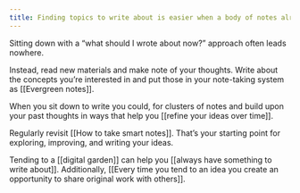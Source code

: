 ```yaml
---
title: Finding topics to write about is easier when a body of notes already exists upon which ideas can grow
---
```

Sitting down with a “what should I wrote about now?” approach often leads nowhere.

Instead, read new materials and make note of your thoughts. Write about the concepts you’re interested in and put those in your note-taking system as [[Evergreen notes]].

When you sit down to write you could, for clusters of notes and build upon your past thoughts in ways that help you [[refine your ideas over time]].

Regularly revisit  [[How to take smart notes]]. That’s your starting point for exploring, improving, and writing your ideas.

Tending to a [[digital garden]] can help you [[always have something to write about]]. Additionally, [[Every time you tend to an idea you create an opportunity to share original work with others]].
